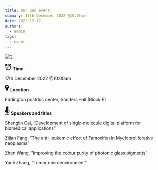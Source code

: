```yaml
---
title: Our 2nd event!
summary: 17th December 2022 @10:00am!
date: 2022-12-17
authors:
  - admin
tags:
  - event
---
```


![2](202212.jpg)


![Alarm clock with solid fill](Aspose.Words.6fbfb5c6-2e9d-4ed7-afdb-c87fe0d94474.002.png) **Time**

17th December 2022 @10:00am

![Marker with solid fill](Aspose.Words.6fbfb5c6-2e9d-4ed7-afdb-c87fe0d94474.003.png) **Location**

Eddington postdoc center, Sanders Hall (Block E)

![Radio microphone with solid fill](Aspose.Words.6fbfb5c6-2e9d-4ed7-afdb-c87fe0d94474.004.png) **Speakers and titles**

Shenglin Cai, “Development of single-molecule digital platform for biomedical applications”

Zijian Fang, “The anti-leukemic effect of Tamoxifen in Myeloproliferative neoplasms”

Zhen Wang, “Improving the colour purity of photonic glass pigments”

Yanli Zhang, “Tumor microenvironment”


